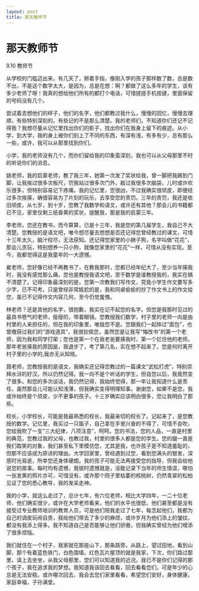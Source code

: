```yaml
---
layout: post
title: 那天教师节
---
```


# 那天教师节

9.10 教师节 

从学校的门槛迈出来，有几天了，掰着手指，像刚入学的孩子那样数了数，总是数不出，不是这个数字太大，是因为，总是在想：啊？都做了这么多年的学生，该有多少老师了呀！我真的想给他们所有的都打个电话，可惜搓搓手机按键，里面保留的号码没有几个。

尝试着去想他们的样子，他们的名字，他们都教过我什么，慢慢的回忆，慢慢去理顺，有些特别深刻的，有些记的不是那么清楚。我的老师们，不知道你们还记不记得我？我想尽量从记忆里找出你们的影子，找出你们在我身上留下的痕迹。从小学，到大学，我的身上被你们刻上了不同的东西，有深有浅，有多有少，总有那么一些，或许，我可以从那里找到你们。

小学，我的老师没有几个，而你们留给我的印象蛮深刻，我也可以从父母那里不时的听说你们的消息。

姚老师，我的启蒙老师，教了我三年，她第一次发了奖状给我，曾一脚把我踢到门脚，让我挨过很多次板尺，罚我站过很多次门外，敲过我很多次脑袋，儿时或许欢乐很多，但特别容易记下疼痛。我的记忆里，您很凶，不过我确实很顽皮，即便经过多次挨揍，确很容易为了片刻的玩乐，去享受您的责罚。三年的责罚，我还是依旧顽皮，从七岁，到十岁，您教了我数学和语文，或许还有其他？那会儿的书籍都已不见，家里仅剩三纸昏黄的奖状，提醒我，那是我的启蒙三年。

李老师，您还在教书，而今算算，已是十三年，我是您的第几届学生，我自己不大清楚。您教授的是语文吧，唯今想尽量去想想是否还记得您曾经教过的课文，可惜十三年太久，脑汁绞尽，无法获知。还记得您家里的小狮子狗，名字叫做“花花”，那会儿贪玩，特别想养一只小狗，就像您家里的“花花”一样，可惜从没有实现。至今，我都觉得这是我童年的一大遗憾。

崔老师，您好像已经不再教书了，在教我那时，您都已经年纪大了，至少当年揍我时，我没有感觉那么痛。您也是教授我语文吧，至于数学是谁教授我的，我实在搞不清楚了。记得印象最深刻的是，您第一次教我们写作文，究竟小学生作文要写多少字，已不可考。只是曾经非常尴尬的是，我和同桌偷偷的抄了作文书上的作文给您，虽已不记得作文内容几何，至今仍觉羞愧。

林老师？还是其他的名字，很抱歉，我实在记不起您的名字。但您是我那时见过的最具书卷气的老师，瘦瘦的，带着眼镜。您教授我们数学，村子里的老师一向是由村里的人来担任的，但在我的印象里，唯独您不是。您跟我们一起摔过“面包”，也曾缴获过我们的“游戏道具”，我很钦佩您，虽然您是让我写“悔改书”的第一个老师，因为我和同学打架；您也是第一个在我老爸要揍我时，第一个拦住他的老师，那年老爸揍我的原因是，我退步了，考了第几名，实在想不起来了。您是何时离开村子里的小学的,我亦无从知晓。

聂老师，您教授我的是语文，我确实还记得您教过的一篇课文“武松打虎”，特别崇拜水浒的好汉，所以仍然记得。我一向不是个听话的学生，但自您以后，我竟然变了很多。和您的多次谈话，我仍然记得，我始终觉得，那一年让我知道什么是责任，虽然那会儿可能认知浅薄，但我确实变得明理知事。谢谢您，如果不是您，我或许始终是个顽皮，少不更事的孩子。十三岁确实应该明白很多，您让我明白了那些。

校长，小学校长，可能是我最熟悉的校长，我最亲切的校长了。记起来了，是您教授的数学。记忆里，我买过一只笛子，自己拿在手里兴奋的不得了，可惜不会吹，您给我吹了一支“三大纪律，八项注意”，呵呵。您的书法，您的人品，一直是村里的典范，您教过我的父母，也教过我，村里的很多人都是您的学生。您的腿一直是我们取笑的对象，我们甚至私下里模仿您，尤其是我，也许孩子是不知道羞耻的，但那不应该成为原谅的理由。大学回家里，曾经遇到过您，看到您满头的银发，深感时光易逝，所幸您还身体硬朗。我的孩子可能无法再接受您的指导，但我会给他说您的故事。每时均有遗憾，我彼时遗憾就是，没能记录下当年的师生情谊，哪怕一张发黄的照片亦可，可惜没有，或许那个院子里枯萎的核桃树，仍然青翠的松柏见证了您的悉心教导，我的发呆走神。

我的小学，就这么走过了，总计七年，有六位老师，相比大学四年，一二十位老师，他们确实很少，或许在大学老师看来，他们的水平也很低，他们甚至都是没有接受过专业教师培训的教育人员，可是他们陪我走过了七年，每念起他们，我都为自己的调皮玩闹自责，我给他们带去了多少的麻烦，或许岁月为他们添上的皱纹，都没有我添上得多。我不知道自己是否能够让他们骄傲，但我确实曾经为他们增添了很多烦恼。

我们就住在一个村子，我家就在那座山下，那条路旁。从路上，望过田地，看到山脚，那个有着蓝色铁门，白色围墙，红色瓦片屋顶的就是我家，下次，你们路过那里，请上去坐坐，从我父母那里，您们可以知道我的近况。我已不是你们记得的那个孩子，我在追求我的梦想。我知道我该回去看看，回去看看您们，可是年少的心总是无法安稳。或许哪次回去，我会去您们家里看看，希望您们安好，身体健康，家庭幸福，子孙满堂。